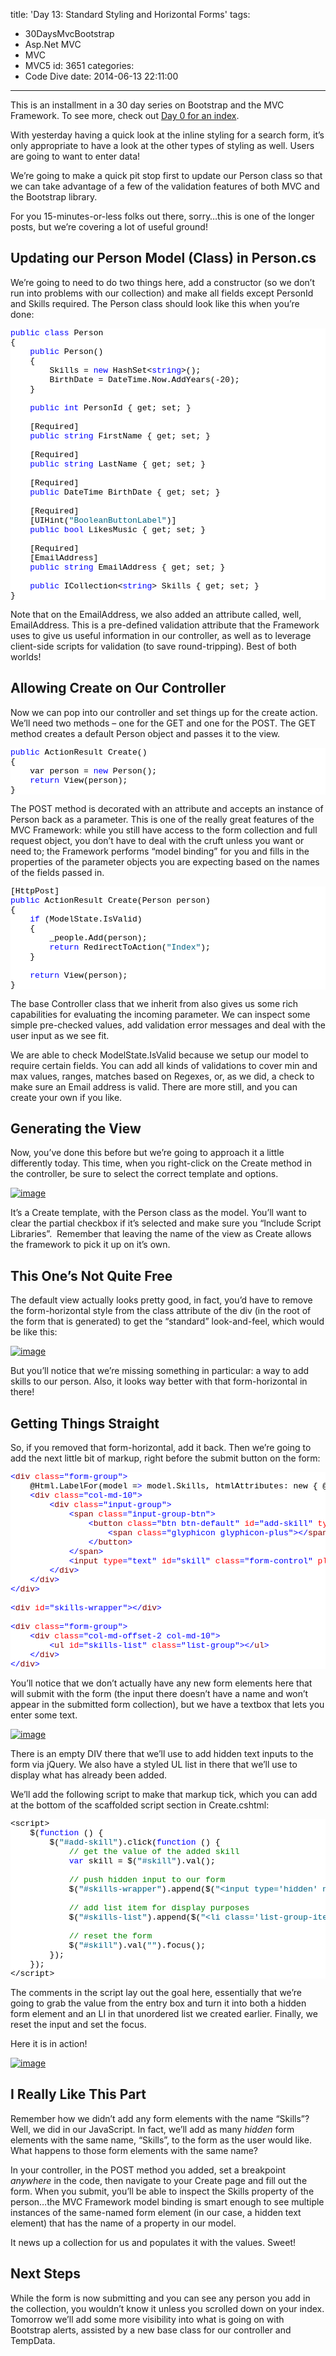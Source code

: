title: 'Day 13: Standard Styling and Horizontal Forms'
tags:
  - 30DaysMvcBootstrap
  - Asp.Net MVC
  - MVC
  - MVC5
id: 3651
categories:
  - Code Dive
date: 2014-06-13 22:11:00
---

This is an installment in a 30 day series on Bootstrap and the MVC Framework. To see more, check out [Day 0 for an index](http://jameschambers.com/2014/06/day-0-boothstrapping-mvc-for-the-next-30-days/).

With yesterday having a quick look at the inline styling for a search form, it’s only appropriate to have a look at the other types of styling as well. Users are going to want to enter data!

We’re going to make a quick pit stop first to update our Person class so that we can take advantage of a few of the validation features of both MVC and the Bootstrap library.

For you 15-minutes-or-less folks out there, sorry…this is one of the longer posts, but we’re covering a lot of useful ground!

## Updating our Person Model (Class) in Person.cs

We’re going to need to do two things here, add a constructor (so we don’t run into problems with our collection) and make all fields except PersonId and Skills required. The Person class should look like this when you’re done:
<pre class="csharpcode"><span class="kwrd">public</span> <span class="kwrd">class</span> Person
{
    <span class="kwrd">public</span> Person()
    {
        Skills = <span class="kwrd">new</span> HashSet&lt;<span class="kwrd">string</span>&gt;();
        BirthDate = DateTime.Now.AddYears(-20);
    }

    <span class="kwrd">public</span> <span class="kwrd">int</span> PersonId { get; set; }

    [Required]
    <span class="kwrd">public</span> <span class="kwrd">string</span> FirstName { get; set; }

    [Required]
    <span class="kwrd">public</span> <span class="kwrd">string</span> LastName { get; set; }

    [Required]
    <span class="kwrd">public</span> DateTime BirthDate { get; set; }

    [Required]
    [UIHint(<span class="str">"BooleanButtonLabel"</span>)]
    <span class="kwrd">public</span> <span class="kwrd">bool</span> LikesMusic { get; set; }

    [Required]
    [EmailAddress]
    <span class="kwrd">public</span> <span class="kwrd">string</span> EmailAddress { get; set; }

    <span class="kwrd">public</span> ICollection&lt;<span class="kwrd">string</span>&gt; Skills { get; set; }
}</pre>
<style type="text/css">.csharpcode, .csharpcode pre
{
	font-size: small;
	color: black;
	font-family: consolas, "Courier New", courier, monospace;
	background-color: #ffffff;
	/*white-space: pre;*/
}
.csharpcode pre { margin: 0em; }
.csharpcode .rem { color: #008000; }
.csharpcode .kwrd { color: #0000ff; }
.csharpcode .str { color: #006080; }
.csharpcode .op { color: #0000c0; }
.csharpcode .preproc { color: #cc6633; }
.csharpcode .asp { background-color: #ffff00; }
.csharpcode .html { color: #800000; }
.csharpcode .attr { color: #ff0000; }
.csharpcode .alt 
{
	background-color: #f4f4f4;
	width: 100%;
	margin: 0em;
}
.csharpcode .lnum { color: #606060; }
</style>

Note that on the EmailAddress, we also added an attribute called, well, EmailAddress. This is a pre-defined validation attribute that the Framework uses to give us useful information in our controller, as well as to leverage client-side scripts for validation (to save round-tripping). Best of both worlds!

## Allowing Create on Our Controller

Now we can pop into our controller and set things up for the create action. We’ll need two methods – one for the GET and one for the POST. The GET method creates a default Person object and passes it to the view.
<pre class="csharpcode"><span class="kwrd">public</span> ActionResult Create()
{
    var person = <span class="kwrd">new</span> Person();
    <span class="kwrd">return</span> View(person);
}</pre>
<style type="text/css">.csharpcode, .csharpcode pre
{
	font-size: small;
	color: black;
	font-family: consolas, "Courier New", courier, monospace;
	background-color: #ffffff;
	/*white-space: pre;*/
}
.csharpcode pre { margin: 0em; }
.csharpcode .rem { color: #008000; }
.csharpcode .kwrd { color: #0000ff; }
.csharpcode .str { color: #006080; }
.csharpcode .op { color: #0000c0; }
.csharpcode .preproc { color: #cc6633; }
.csharpcode .asp { background-color: #ffff00; }
.csharpcode .html { color: #800000; }
.csharpcode .attr { color: #ff0000; }
.csharpcode .alt 
{
	background-color: #f4f4f4;
	width: 100%;
	margin: 0em;
}
.csharpcode .lnum { color: #606060; }
</style>

The POST method is decorated with an attribute and accepts an instance of Person back as a parameter. This is one of the really great features of the MVC Framework: while you still have access to the form collection and full request object, you don’t have to deal with the cruft unless you want or need to; the Framework performs “model binding” for you and fills in the properties of the parameter objects you are expecting based on the names of the fields passed in.
<pre class="csharpcode">[HttpPost]
<span class="kwrd">public</span> ActionResult Create(Person person)
{
    <span class="kwrd">if</span> (ModelState.IsValid)
    {
        _people.Add(person);
        <span class="kwrd">return</span> RedirectToAction(<span class="str">"Index"</span>);
    }

    <span class="kwrd">return</span> View(person);
}</pre>
<style type="text/css">.csharpcode, .csharpcode pre
{
	font-size: small;
	color: black;
	font-family: consolas, "Courier New", courier, monospace;
	background-color: #ffffff;
	/*white-space: pre;*/
}
.csharpcode pre { margin: 0em; }
.csharpcode .rem { color: #008000; }
.csharpcode .kwrd { color: #0000ff; }
.csharpcode .str { color: #006080; }
.csharpcode .op { color: #0000c0; }
.csharpcode .preproc { color: #cc6633; }
.csharpcode .asp { background-color: #ffff00; }
.csharpcode .html { color: #800000; }
.csharpcode .attr { color: #ff0000; }
.csharpcode .alt 
{
	background-color: #f4f4f4;
	width: 100%;
	margin: 0em;
}
.csharpcode .lnum { color: #606060; }
</style>

The base Controller class that we inherit from also gives us some rich capabilities for evaluating the incoming parameter. We can inspect some simple pre-checked values, add validation error messages and deal with the user input as we see fit.

We are able to check ModelState.IsValid because we setup our model to require certain fields. You can add all kinds of validations to cover min and max values, ranges, matches based on Regexes, or, as we did, a check to make sure an Email address is valid. There are more still, and you can create your own if you like.

## Generating the View

Now, you’ve done this before but we’re going to approach it a little differently today. This time, when you right-click on the Create method in the controller, be sure to select the correct template and options.

[![image](http://jameschambers.com/wp-content/uploads/2014/06/image_thumb11.png "image")](http://jameschambers.com/wp-content/uploads/2014/06/image23.png)

It’s a Create template, with the Person class as the model. You’ll want to clear the partial checkbox if it’s selected and make sure you “Include Script Libraries”.&nbsp; Remember that leaving the name of the view as Create allows the framework to pick it up on it’s own.

## This One’s Not Quite Free

The default view actually looks pretty good, in fact, you’d have to remove the form-horizontal style from the class attribute of the div (in the root of the form that is generated) to get the “standard” look-and-feel, which would be like this:

[![image](http://jameschambers.com/wp-content/uploads/2014/06/image_thumb12.png "image")](http://jameschambers.com/wp-content/uploads/2014/06/image24.png)

But you’ll notice that we’re missing something in particular: a way to add skills to our person. Also, it looks way better with that form-horizontal in there!

## Getting Things Straight

So, if you removed that form-horizontal, add it back. Then we’re going to add the next little bit of markup, right before the submit button on the form:
<pre class="csharpcode"><span class="kwrd">&lt;</span><span class="html">div</span> <span class="attr">class</span><span class="kwrd">="form-group"</span><span class="kwrd">&gt;</span>
    @Html.LabelFor(model =<span class="kwrd">&gt;</span> model.Skills, htmlAttributes: new { @class = "control-label col-md-2" })
    <span class="kwrd">&lt;</span><span class="html">div</span> <span class="attr">class</span><span class="kwrd">="col-md-10"</span><span class="kwrd">&gt;</span>
        <span class="kwrd">&lt;</span><span class="html">div</span> <span class="attr">class</span><span class="kwrd">="input-group"</span><span class="kwrd">&gt;</span>
            <span class="kwrd">&lt;</span><span class="html">span</span> <span class="attr">class</span><span class="kwrd">="input-group-btn"</span><span class="kwrd">&gt;</span>
                <span class="kwrd">&lt;</span><span class="html">button</span> <span class="attr">class</span><span class="kwrd">="btn btn-default"</span> <span class="attr">id</span><span class="kwrd">="add-skill"</span> <span class="attr">type</span><span class="kwrd">="button"</span><span class="kwrd">&gt;</span>
                    <span class="kwrd">&lt;</span><span class="html">span</span> <span class="attr">class</span><span class="kwrd">="glyphicon glyphicon-plus"</span><span class="kwrd">&gt;&lt;/</span><span class="html">span</span><span class="kwrd">&gt;</span>
                <span class="kwrd">&lt;/</span><span class="html">button</span><span class="kwrd">&gt;</span>
            <span class="kwrd">&lt;/</span><span class="html">span</span><span class="kwrd">&gt;</span>
            <span class="kwrd">&lt;</span><span class="html">input</span> <span class="attr">type</span><span class="kwrd">="text"</span> <span class="attr">id</span><span class="kwrd">="skill"</span> <span class="attr">class</span><span class="kwrd">="form-control"</span> <span class="attr">placeholder</span><span class="kwrd">="Type, then click + to add"</span> <span class="kwrd">/&gt;</span>
        <span class="kwrd">&lt;/</span><span class="html">div</span><span class="kwrd">&gt;</span>
    <span class="kwrd">&lt;/</span><span class="html">div</span><span class="kwrd">&gt;</span>
<span class="kwrd">&lt;/</span><span class="html">div</span><span class="kwrd">&gt;</span>

<span class="kwrd">&lt;</span><span class="html">div</span> <span class="attr">id</span><span class="kwrd">="skills-wrapper"</span><span class="kwrd">&gt;&lt;/</span><span class="html">div</span><span class="kwrd">&gt;</span>

<span class="kwrd">&lt;</span><span class="html">div</span> <span class="attr">class</span><span class="kwrd">="form-group"</span><span class="kwrd">&gt;</span>
    <span class="kwrd">&lt;</span><span class="html">div</span> <span class="attr">class</span><span class="kwrd">="col-md-offset-2 col-md-10"</span><span class="kwrd">&gt;</span>
        <span class="kwrd">&lt;</span><span class="html">ul</span> <span class="attr">id</span><span class="kwrd">="skills-list"</span> <span class="attr">class</span><span class="kwrd">="list-group"</span><span class="kwrd">&gt;&lt;/</span><span class="html">ul</span><span class="kwrd">&gt;</span>
    <span class="kwrd">&lt;/</span><span class="html">div</span><span class="kwrd">&gt;</span>
<span class="kwrd">&lt;/</span><span class="html">div</span><span class="kwrd">&gt;</span>
</pre>
<style type="text/css">.csharpcode, .csharpcode pre
{
	font-size: small;
	color: black;
	font-family: consolas, "Courier New", courier, monospace;
	background-color: #ffffff;
	/*white-space: pre;*/
}
.csharpcode pre { margin: 0em; }
.csharpcode .rem { color: #008000; }
.csharpcode .kwrd { color: #0000ff; }
.csharpcode .str { color: #006080; }
.csharpcode .op { color: #0000c0; }
.csharpcode .preproc { color: #cc6633; }
.csharpcode .asp { background-color: #ffff00; }
.csharpcode .html { color: #800000; }
.csharpcode .attr { color: #ff0000; }
.csharpcode .alt 
{
	background-color: #f4f4f4;
	width: 100%;
	margin: 0em;
}
.csharpcode .lnum { color: #606060; }
</style>

You’ll notice that we don’t actually have any new form elements here that will submit with the form (the input there doesn’t have a name and won’t appear in the submitted form collection), but we have a textbox that lets you enter some text.

[![image](http://jameschambers.com/wp-content/uploads/2014/06/image_thumb13.png "image")](http://jameschambers.com/wp-content/uploads/2014/06/image25.png)

There is an empty DIV there that we’ll use to add hidden text inputs to the form via jQuery. We also have a styled UL list in there that we’ll use to display what has already been added.

We’ll add the following script to make that markup tick, which you can add at the bottom of the scaffolded script section in Create.cshtml:
<pre class="csharpcode">&lt;script&gt;
    $(<span class="kwrd">function</span> () {
        $(<span class="str">"#add-skill"</span>).click(<span class="kwrd">function</span> () {
            <span class="rem">// get the value of the added skill</span>
            <span class="kwrd">var</span> skill = $(<span class="str">"#skill"</span>).val();

            <span class="rem">// push hidden input to our form</span>
            $(<span class="str">"#skills-wrapper"</span>).append($(<span class="str">"&lt;input type='hidden' name='Skills' value='"</span> + skill + <span class="str">"' /&gt;"</span>));

            <span class="rem">// add list item for display purposes</span>
            $(<span class="str">"#skills-list"</span>).append($(<span class="str">"&lt;li class='list-group-item'&gt;"</span> + skill + <span class="str">"&lt;/li&gt;"</span>));

            <span class="rem">// reset the form</span>
            $(<span class="str">"#skill"</span>).val(<span class="str">""</span>).focus();
        });
    });
&lt;/script&gt;</pre>
<style type="text/css">.csharpcode, .csharpcode pre
{
	font-size: small;
	color: black;
	font-family: consolas, "Courier New", courier, monospace;
	background-color: #ffffff;
	/*white-space: pre;*/
}
.csharpcode pre { margin: 0em; }
.csharpcode .rem { color: #008000; }
.csharpcode .kwrd { color: #0000ff; }
.csharpcode .str { color: #006080; }
.csharpcode .op { color: #0000c0; }
.csharpcode .preproc { color: #cc6633; }
.csharpcode .asp { background-color: #ffff00; }
.csharpcode .html { color: #800000; }
.csharpcode .attr { color: #ff0000; }
.csharpcode .alt 
{
	background-color: #f4f4f4;
	width: 100%;
	margin: 0em;
}
.csharpcode .lnum { color: #606060; }
</style>

The comments in the script lay out the goal here, essentially that we’re going to grab the value from the entry box and turn it into both a hidden form element and an LI in that unordered list we created earlier. Finally, we reset the input and set the focus.

Here it is in action!

[![image](http://jameschambers.com/wp-content/uploads/2014/06/image_thumb14.png "image")](http://jameschambers.com/wp-content/uploads/2014/06/image26.png)

## I Really Like This Part

Remember how we didn’t add any form elements with the name “Skills”? Well, we did in our JavaScript. In fact, we’ll add as many _hidden_ form elements with the same name, “Skills”, to the form as the user would like. What happens to those form elements with the same name?

In your controller, in the POST method you added, set a breakpoint _anywhere_ in the code, then navigate to your Create page and fill out the form. When you submit, you’ll be able to inspect the Skills property of the person…the MVC Framework model binding is smart enough to see multiple instances of the same-named form element (in our case, a hidden text element) that has the name of a property in our model. 

It news up a collection for us and populates it with the values. Sweet! 

## Next Steps

While the form is now submitting and you can see any person you add in the collection, you wouldn’t know it unless you scrolled down on your index. Tomorrow we’ll add some more visibility into what is going on with Bootstrap alerts, assisted by a new base class for our controller and TempData.